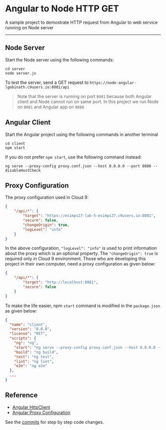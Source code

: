 # Angular to Node HTTP GET

A sample project to demostrate HTTP request from Angular to web service running on Node server

------
## Node Server
Start the Node server using the following commands:
```
cd server
node server.js
```
To test the server, send a GET request to `https://node-angular-lgobinath.c9users.io:8081/api`

> Note that the server is running on port `8081` because both Angular client and Node cannot run on same port. In this project we run Node on `8081` and Angular app on `8080`

## Angular Client
Start the Angular project using the following commands in another terminal
```
cd client
npm start
```
If you do not prefer `npm start`, use the following command instead:
```
ng serve --proxy-config proxy.conf.json --host 0.0.0.0 --port 8080 --disableHostCheck
```

## Proxy Configuration

The proxy configuration used in Cloud 9:

```json
{
    "/api/*": {
        "target": "https://esimps27-lab-5-esimps27.c9users.io:8081",
        "secure": false,
        "changeOrigin": true,
        "logLevel": "info"
    }
}
```
In the above configuration, `"logLevel": "info"` is used to print information about the proxy which is an optional property. The `"changeOrigin": true` is required only in Cloud 9 environment.
Those who are developing this project in their own computer, need a proxy configuration as given below:
```json
{
    "/api/*": {
        "target": "http://localhost:8081",
        "secure": false
    }
}
```

To make the life easier, npm `start` command is modified in the `package.json` as given below:
```json
{
  "name": "client",
  "version": "0.0.0",
  "license": "MIT",
  "scripts": {
    "ng": "ng",
    "start": "ng serve --proxy-config proxy.conf.json --host 0.0.0.0 --port 8080 --disableHostCheck",
    "build": "ng build",
    "test": "ng test",
    "lint": "ng lint",
    "e2e": "ng e2e"
  },
  ...
}
```

## Reference
 - [Angular HttpClient](https://angular.io/guide/http#httpclient)
 - [Angular Proxy Configuration](https://github.com/angular/angular-cli/blob/master/docs/documentation/stories/proxy.md)

See the [commits](https://github.com/lgobinath/node-angular/commits/master) for step by step code changes.